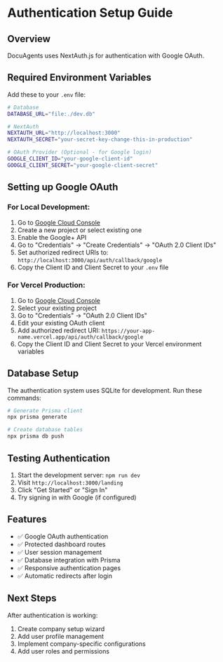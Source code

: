 # Authentication Setup Guide

## Overview
DocuAgents uses NextAuth.js for authentication with Google OAuth.

## Required Environment Variables

Add these to your `.env` file:

```bash
# Database
DATABASE_URL="file:./dev.db"

# NextAuth
NEXTAUTH_URL="http://localhost:3000"
NEXTAUTH_SECRET="your-secret-key-change-this-in-production"

# OAuth Provider (Optional - for Google login)
GOOGLE_CLIENT_ID="your-google-client-id"
GOOGLE_CLIENT_SECRET="your-google-client-secret"
```

## Setting up Google OAuth

### For Local Development:
1. Go to [Google Cloud Console](https://console.cloud.google.com/)
2. Create a new project or select existing one
3. Enable the Google+ API
4. Go to "Credentials" → "Create Credentials" → "OAuth 2.0 Client IDs"
5. Set authorized redirect URIs to: `http://localhost:3000/api/auth/callback/google`
6. Copy the Client ID and Client Secret to your `.env` file

### For Vercel Production:
1. Go to [Google Cloud Console](https://console.cloud.google.com/)
2. Select your existing project
3. Go to "Credentials" → "OAuth 2.0 Client IDs"
4. Edit your existing OAuth client
5. Add authorized redirect URI: `https://your-app-name.vercel.app/api/auth/callback/google`
6. Copy the Client ID and Client Secret to your Vercel environment variables

## Database Setup

The authentication system uses SQLite for development. Run these commands:

```bash
# Generate Prisma client
npx prisma generate

# Create database tables
npx prisma db push
```

## Testing Authentication

1. Start the development server: `npm run dev`
2. Visit `http://localhost:3000/landing`
3. Click "Get Started" or "Sign In"
4. Try signing in with Google (if configured)

## Features

- ✅ Google OAuth authentication
- ✅ Protected dashboard routes
- ✅ User session management
- ✅ Database integration with Prisma
- ✅ Responsive authentication pages
- ✅ Automatic redirects after login

## Next Steps

After authentication is working:
1. Create company setup wizard
2. Add user profile management
3. Implement company-specific configurations
4. Add user roles and permissions
